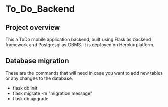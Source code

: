 # To_Do_Backend
## Project overview
This a ToDo mobile application backend, built using 
Flask as backend framework and Postgresql as DBMS.
It is deployed on Heroku platform.


## Database migration
These are the commands that will need in case you
want to add new tables or any changes to the database.
- flask db init
- flask migrate -m "migration message"
- flask db upgrade
